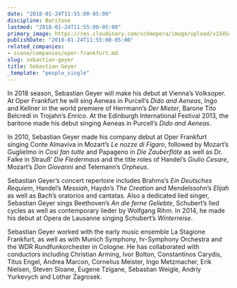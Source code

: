 ```yaml
---
date: "2018-01-24T11:55:00-05:00"
discipline: Baritone
lastmod: "2018-01-24T11:55:00-05:00"
primary_image: https://res.cloudinary.com/schmopera/image/upload/v1545409169/media/webhook-uploads/1516812887078/geyer_sebastian_01.jpg.jpg
publishDate: "2018-01-24T11:55:00-05:00"
related_companies:
- scene/companies/oper-frankfurt.md
slug: sebastian-geyer
title: Sebastian Geyer
_template: "people_single"
---
```


In 2018 season, Sebastian Geyer will make his debut at Vienna’s Volksoper. At Oper Frankfurt he will sing Aeneas in Purcell’s *Dido and Aeneas*, Ingo and Kellner in the world premiere of Herrmann’s *Der Mieter*, Barone Tito Belcredi in Trojahn’s *Enrico*. At the Edinburgh International Festival 2013, the baritone made his debut singing Aeneas in Purcell’s *Dido and Aeneas*.

In 2010, Sebastian Geyer made his company debut at Oper Frankfurt singing Conte Almaviva in Mozart’s *Le nozze di Figaro*, followed by Mozart’s Guglielmo in *Così fan tutte* and Papageno in *Die Zauberflöte* as well as Dr. Falke in Strauß’ *Die Fledermaus* and the title roles of Handel’s *Giulio Cesare*, Mozart’s *Don Giovanni* and Telemann’s *Orpheus*.

Sebastian Geyer’s concert repertoire includes Brahms’s *Ein Deutsches Requiem*, Handel’s *Messiah*, Haydn’s *The Creation* and Mendelssohn’s *Elijah* as well as Bach’s oratorios and cantatas. Also a dedicated lied singer, Sebastian Geyer sings Beethoven’s *An die ferne Geliebte*, Schubert’s lied cycles as well as contemporary lieder by Wolfgang Rihm. In 2014, he made his debut at Opera de Lausanne singing Schubert’s *Winterreise*.

Sebastian Geyer worked with the early music ensemble La Stagione Frankfurt, as well as with Munich Symphony, hr-Symphony Orchestra and the WDR Rundfunkorchester in Cologne. He has collaborated with conductors including Christian Arming, Ivor Bolton, Constantinos Carydis, Titus Engel, Andrea Marcon, Cornelius Meister, Ingo Metzmacher, Erik Nielsen, Steven Sloane, Eugene Tzigane, Sebastian Weigle, Andriy Yurkevych and Lothar Zagrosek.
